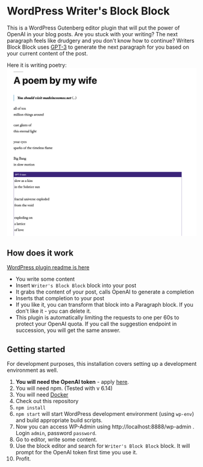 # WordPress Writer's Block Block

This is a WordPress Gutenberg editor plugin that will put the power of OpenAI in your blog posts.
Are you stuck with your writing? The next paragraph feels like drudgery and you don't know how to continue?
Writers Block Block uses [GPT-3](https://deliber.at/2020/gpt-3/) to generate the next paragraph for you based on your current content of the post.

Here it is writing poetry:
![Generated poetry](./assets/screenshot-1.png)

## How does it work

[WordPress plugin readme is here](./readme.txt)

- You write some content
- Insert `Writer's Block Block` block into your post
- It grabs the content of your post, calls OpenAI to generate a completion
- Inserts that completion to your post
- If you like it, you can transform that block into a Paragraph block. If you don't like it - you can delete it.
- This plugin is automatically limiting the requests to one per 60s to protect your OpenAI quota. If you call the suggestion endpoint in succession, you will get the same answer.

## Getting started

For development purposes, this installation covers setting up a development environment as well. 

1. **You will need the OpenAI token** - apply [here](https://beta.openai.com/).
2. You will need npm. (Tested with v 6.14)
3. You will need [Docker](https://www.docker.com/products/docker-desktop)
4. Check out this repository
5. `npm install`
6. `npm start` will start WordPress development environment (using `wp-env`) and build appropriate build scripts.
7. Now you can access WP-Admin using http://localhost:8888/wp-admin . Login `admin`, password `password`.
8. Go to editor, write some content.
9.  Use the block editor and search for `Writer's Block Block` block. It will prompt for the OpenAI token first time you use it.
10. Profit.

